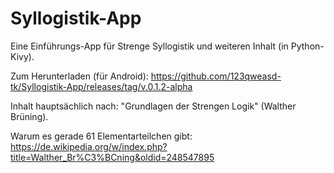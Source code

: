 # Syllogistik-App
Eine Einführungs-App für Strenge Syllogistik und weiteren Inhalt (in Python-Kivy). 

Zum Herunterladen (für Android): https://github.com/123qweasd-tk/Syllogistik-App/releases/tag/v.0.1.2-alpha

Inhalt hauptsächlich nach: "Grundlagen der Strengen Logik" (Walther Brüning).

Warum es gerade 61 Elementarteilchen gibt:
https://de.wikipedia.org/w/index.php?title=Walther_Br%C3%BCning&oldid=248547895
